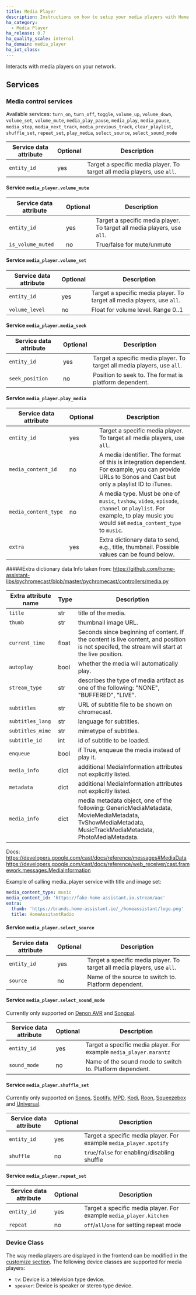 ```yaml
---
title: Media Player
description: Instructions on how to setup your media players with Home Assistant.
ha_category:
  - Media Player
ha_release: 0.7
ha_quality_scale: internal
ha_domain: media_player
ha_iot_class:
---
```


Interacts with media players on your network.

## Services

### Media control services
Available services: `turn_on`, `turn_off`, `toggle`, `volume_up`, `volume_down`, `volume_set`, `volume_mute`, `media_play_pause`, `media_play`, `media_pause`, `media_stop`, `media_next_track`, `media_previous_track`, `clear_playlist`, `shuffle_set`, `repeat_set`, `play_media`, `select_source`, `select_sound_mode`

| Service data attribute | Optional | Description                                      |
| ---------------------- | -------- | ------------------------------------------------ |
| `entity_id`            |      yes | Target a specific media player. To target all media players, use `all`. |

#### Service `media_player.volume_mute`

| Service data attribute | Optional | Description                                      |
|------------------------|----------|--------------------------------------------------|
| `entity_id`            |      yes | Target a specific media player. To target all media players, use `all`. |
| `is_volume_muted`      |       no | True/false for mute/unmute                       |

#### Service `media_player.volume_set`

| Service data attribute | Optional | Description                                      |
|------------------------|----------|--------------------------------------------------|
| `entity_id`            |      yes | Target a specific media player. To target all media players, use `all`. |
| `volume_level`         |       no | Float for volume level. Range 0..1               |

#### Service `media_player.media_seek`

| Service data attribute | Optional | Description                                            |
|------------------------|----------|--------------------------------------------------------|
| `entity_id`            |      yes | Target a specific media player. To target all media players, use `all`.       |
| `seek_position`        |       no | Position to seek to. The format is platform dependent. |

#### Service `media_player.play_media`

| Service data attribute | Optional | Description                                                                                                                                                            |
| -----------------------| -------- | ---------------------------------------------------------------------------------------------------------------------------------------------------------------------- |
| `entity_id`            |      yes | Target a specific media player. To target all media players, use `all`.                                                                                                                       |
| `media_content_id`     |       no | A media identifier. The format of this is integration dependent. For example, you can provide URLs to Sonos and Cast but only a playlist ID to iTunes.                   |
| `media_content_type`   |       no | A media type. Must be one of `music`, `tvshow`, `video`, `episode`, `channel` or `playlist`. For example, to play music you would set `media_content_type` to `music`. |
| `extra`                |      yes | Extra dictionary data to send, e.g., title, thumbnail. Possible values can be found below.


#####Extra dictionary data
Info taken from: https://github.com/home-assistant-libs/pychromecast/blob/master/pychromecast/controllers/media.py

| Extra attribute name | Type | Description                                                                                                                                                            |
| -----------------------| -------- | ---------------------------------------------------------------------------------------------------------------------------------------------------------------------- |
| `title`            |      str | title of the media. |
| `thumb`            |      str | thumbnail image URL. |
| `current_time`            |      float | Seconds since beginning of content. If the content is live content, and position is not specifed, the stream will start at the live position. |
| `autoplay`            |bool | whether the media will automatically play. |
| `stream_type`            |str | describes the type of media artifact as one of the following: "NONE", "BUFFERED", "LIVE". |
| `subtitles`            |str | URL of subtitle file to be shown on chromecast. |
| `subtitles_lang`            |str | language for subtitles. |
| `subtitles_mime`            |str | mimetype of subtitles. |
| `subtitle_id`            |int | id of subtitle to be loaded. |
| `enqueue`            |bool | if True, enqueue the media instead of play it. |
| `media_info`            |dict | additional MediaInformation attributes not explicitly listed. |
| `metadata`            |dict | additional MediaInformation attributes not explicitly listed. |
| `media_info`            |dict | media metadata object, one of the following: GenericMediaMetadata, MovieMediaMetadata, TvShowMediaMetadata, MusicTrackMediaMetadata, PhotoMediaMetadata. |

Docs:
https://developers.google.com/cast/docs/reference/messages#MediaData
https://developers.google.com/cast/docs/reference/web_receiver/cast.framework.messages.MediaInformation


Example of calling media_player service with title and image set:
```yaml
media_content_type: music
media_content_id: 'https://fake-home-assistant.io.stream/aac'
extra:
  thumb: 'https://brands.home-assistant.io/_/homeassistant/logo.png'
  title: HomeAssitantRadio
```

#### Service `media_player.select_source`

| Service data attribute | Optional | Description                                          |
| ---------------------- | -------- | ---------------------------------------------------- |
| `entity_id`            |      yes | Target a specific media player. To target all media players, use `all`.     |
| `source`               |       no | Name of the source to switch to. Platform dependent. |

#### Service `media_player.select_sound_mode`

Currently only supported on [Denon AVR](/integrations/denonavr/) and  [Songpal](/integrations/songpal).

| Service data attribute | Optional | Description                                          |
| ---------------------- | -------- | ---------------------------------------------------- |
| `entity_id`            |      yes | Target a specific media player. For example `media_player.marantz`|
| `sound_mode`           |       no | Name of the sound mode to switch to. Platform dependent.|

#### Service `media_player.shuffle_set`

Currently only supported on [Sonos](/integrations/sonos), [Spotify](/integrations/spotify), [MPD](/integrations/mpd), [Kodi](/integrations/kodi), [Roon](/integrations/roon), [Squeezebox](/integrations/squeezebox) and [Universal](/integrations/universal).

| Service data attribute | Optional | Description                                          |
| ---------------------- | -------- | ---------------------------------------------------- |
| `entity_id`            |      yes | Target a specific media player. For example `media_player.spotify`|
| `shuffle`              |       no | `true`/`false` for enabling/disabling shuffle        |

#### Service `media_player.repeat_set`

| Service data attribute | Optional | Description                                          |
| ---------------------- | -------- | ---------------------------------------------------- |
| `entity_id`            |      yes | Target a specific media player. For example `media_player.kitchen`|
| `repeat`               |       no | `off`/`all`/`one` for setting repeat mode            |

### Device Class

The way media players are displayed in the frontend can be modified in the [customize section](/getting-started/customizing-devices/). The following device classes are supported for media players:

- `tv`: Device is a television type device.
- `speaker`: Device is speaker or stereo type device.
